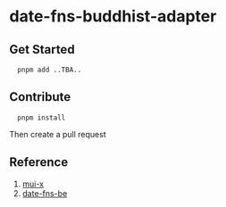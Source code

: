 # date-fns-buddhist-adapter

## Get Started

```shell
  pnpm add ..TBA..
```

## Contribute

```shell
  pnpm install
```

Then create a pull request

## Reference

1. [mui-x](https://github.com/mui/mui-x)
2. [date-fns-be](https://github.com/tarzui/date-fns-be)

